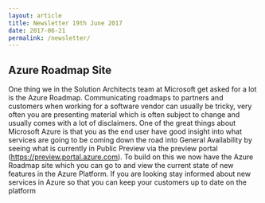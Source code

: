 ```yaml
---
layout: article
title: Newsletter 19th June 2017
date: 2017-06-21
permalink: /newsletter/
---
```


## Azure Roadmap Site
 

One thing we in the Solution Architects team at Microsoft get asked for a lot is the Azure Roadmap. Communicating roadmaps to partners and customers when working for a software vendor can usually be tricky, very often you are presenting material which is often subject to change and usually comes with a lot of disclaimers. One of the great things about Microsoft Azure is that you as the end user have good insight into what services are going to be coming down the road into General Availability by seeing what is currently in Public Preview via the preview portal (https://preview.portal.azure.com). To build on this we now have the Azure Roadmap site which you can go to and view the current state of new features in the Azure Platform. If you are looking stay informed about new services in Azure so that you can keep your customers up to date on the platform

[Azure Roadmap Site]:(https://azure.microsoft.com/en-gb/roadmap/)

